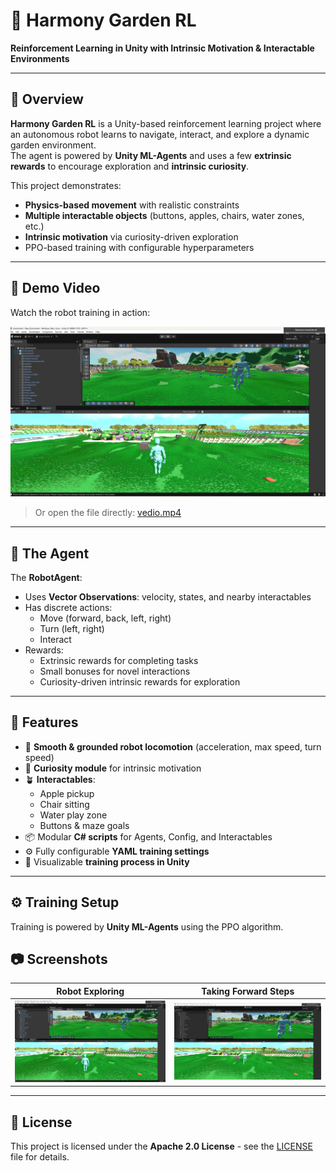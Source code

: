 # 🌱 Harmony Garden RL  
**Reinforcement Learning in Unity with Intrinsic Motivation & Interactable Environments**

---

## 📖 Overview
**Harmony Garden RL** is a Unity-based reinforcement learning project where an autonomous robot learns to navigate, interact, and explore a dynamic garden environment.  
The agent is powered by **Unity ML-Agents** and uses a few **extrinsic rewards** to encourage exploration and **intrinsic curiosity**.

This project demonstrates:
- **Physics-based movement** with realistic constraints
- **Multiple interactable objects** (buttons, apples, chairs, water zones, etc.)
- **Intrinsic motivation** via curiosity-driven exploration
- PPO-based training with configurable hyperparameters

---

## 🎥 Demo Video
Watch the robot training in action:

[![Watch the demo](./Screen1.png)](https://raw.githubusercontent.com/waqasuetian/Harmony-Garden-RL/main/vedio.mp4)

> Or open the file directly: [vedio.mp4](./vedio.mp4)


---

## 🤖 The Agent  
The **RobotAgent**:
- Uses **Vector Observations**: velocity, states, and nearby interactables
- Has discrete actions:
  - Move (forward, back, left, right)
  - Turn (left, right)
  - Interact
- Rewards:
  - Extrinsic rewards for completing tasks
  - Small bonuses for novel interactions
  - Curiosity-driven intrinsic rewards for exploration

---

## 🎯 Features
- 🏃 **Smooth & grounded robot locomotion** (acceleration, max speed, turn speed)
- 🧠 **Curiosity module** for intrinsic motivation
- 🪴 **Interactables**:
  - Apple pickup
  - Chair sitting
  - Water play zone
  - Buttons & maze goals
- 📦 Modular **C# scripts** for Agents, Config, and Interactables
- ⚙️ Fully configurable **YAML training settings**
- 🎥 Visualizable **training process in Unity**

---

## ⚙️ Training Setup
Training is powered by **Unity ML-Agents** using the PPO algorithm.

## 📷 Screenshots

| Robot Exploring | Taking Forward Steps |
|-----------------|----------------------|
| ![](./Screen1.png) | ![](./Screen2.png) |

---

## 📜 License
This project is licensed under the **Apache 2.0 License** - see the [LICENSE](./LICENSE) file for details.

